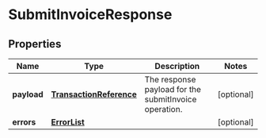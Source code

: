
# SubmitInvoiceResponse

## Properties
Name | Type | Description | Notes
------------ | ------------- | ------------- | -------------
**payload** | [**TransactionReference**](TransactionReference.md) | The response payload for the submitInvoice operation. |  [optional]
**errors** | [**ErrorList**](ErrorList.md) |  |  [optional]



